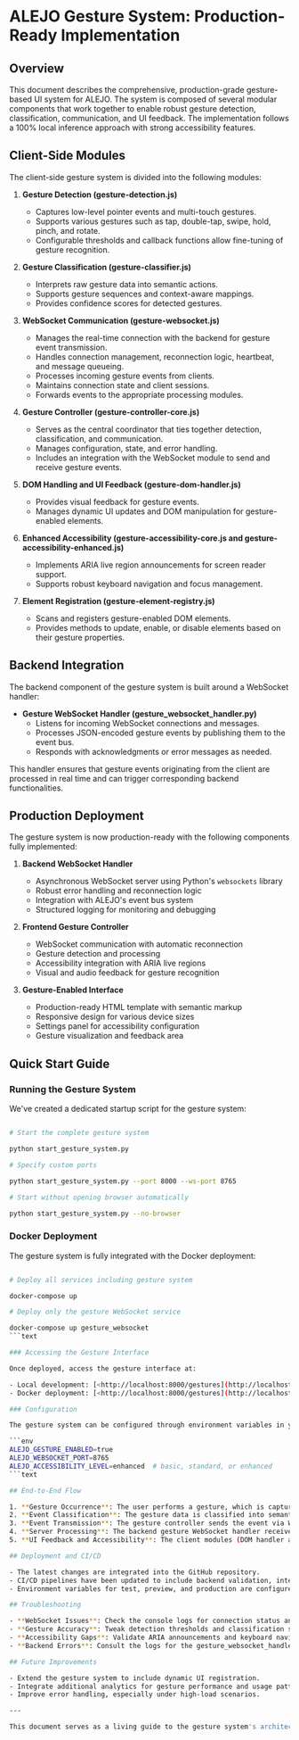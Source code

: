 # ALEJO Gesture System: Production-Ready Implementation

## Overview

This document describes the comprehensive, production-grade gesture-based UI system for ALEJO. The system is composed of several modular components that work together to enable robust gesture detection, classification, communication, and UI feedback. The implementation follows a 100% local inference approach with strong accessibility features.

## Client-Side Modules

The client-side gesture system is divided into the following modules:

1. **Gesture Detection (gesture-detection.js)**
   - Captures low-level pointer events and multi-touch gestures.
   - Supports various gestures such as tap, double-tap, swipe, hold, pinch, and rotate.
   - Configurable thresholds and callback functions allow fine-tuning of gesture recognition.

2. **Gesture Classification (gesture-classifier.js)**
   - Interprets raw gesture data into semantic actions.
   - Supports gesture sequences and context-aware mappings.
   - Provides confidence scores for detected gestures.

3. **WebSocket Communication (gesture-websocket.js)**
   - Manages the real-time connection with the backend for gesture event transmission.
   - Handles connection management, reconnection logic, heartbeat, and message queueing.
   - Processes incoming gesture events from clients.
   - Maintains connection state and client sessions.
   - Forwards events to the appropriate processing modules.

4. **Gesture Controller (gesture-controller-core.js)**
   - Serves as the central coordinator that ties together detection, classification, and communication.
   - Manages configuration, state, and error handling.
   - Includes an integration with the WebSocket module to send and receive gesture events.

5. **DOM Handling and UI Feedback (gesture-dom-handler.js)**
   - Provides visual feedback for gesture events.
   - Manages dynamic UI updates and DOM manipulation for gesture-enabled elements.

6. **Enhanced Accessibility (gesture-accessibility-core.js and gesture-accessibility-enhanced.js)**
   - Implements ARIA live region announcements for screen reader support.
   - Supports robust keyboard navigation and focus management.

7. **Element Registration (gesture-element-registry.js)**
   - Scans and registers gesture-enabled DOM elements.
   - Provides methods to update, enable, or disable elements based on their gesture properties.

## Backend Integration

The backend component of the gesture system is built around a WebSocket handler:

- **Gesture WebSocket Handler (gesture_websocket_handler.py)**
  - Listens for incoming WebSocket connections and messages.
  - Processes JSON-encoded gesture events by publishing them to the event bus.
  - Responds with acknowledgments or error messages as needed.

This handler ensures that gesture events originating from the client are processed in real time and can trigger corresponding backend functionalities.

## Production Deployment

The gesture system is now production-ready with the following components fully implemented:

1. **Backend WebSocket Handler**
   - Asynchronous WebSocket server using Python's `websockets` library
   - Robust error handling and reconnection logic
   - Integration with ALEJO's event bus system
   - Structured logging for monitoring and debugging

2. **Frontend Gesture Controller**
   - WebSocket communication with automatic reconnection
   - Gesture detection and processing
   - Accessibility integration with ARIA live regions
   - Visual and audio feedback for gesture recognition

3. **Gesture-Enabled Interface**
   - Production-ready HTML template with semantic markup
   - Responsive design for various device sizes
   - Settings panel for accessibility configuration
   - Gesture visualization and feedback area

## Quick Start Guide

### Running the Gesture System

We've created a dedicated startup script for the gesture system:

```bash

# Start the complete gesture system

python start_gesture_system.py

# Specify custom ports

python start_gesture_system.py --port 8000 --ws-port 8765

# Start without opening browser automatically

python start_gesture_system.py --no-browser
```

### Docker Deployment

The gesture system is fully integrated with the Docker deployment:

```bash

# Deploy all services including gesture system

docker-compose up

# Deploy only the gesture WebSocket service

docker-compose up gesture_websocket
```text

### Accessing the Gesture Interface

Once deployed, access the gesture interface at:

- Local development: [<http://localhost:8000/gestures](http://localhost:8000/gesture>s)
- Docker deployment: [<http://localhost:8000/gestures](http://localhost:8000/gesture>s)

### Configuration

The gesture system can be configured through environment variables in your `.env` file:

```env
ALEJO_GESTURE_ENABLED=true
ALEJO_WEBSOCKET_PORT=8765
ALEJO_ACCESSIBILITY_LEVEL=enhanced  # basic, standard, or enhanced
```text

## End-to-End Flow

1. **Gesture Occurrence**: The user performs a gesture, which is captured by the gesture-detection module.
2. **Event Classification**: The gesture data is classified into semantic actions by the classifier.
3. **Event Transmission**: The gesture controller sends the event via WebSocket connection using the gesture-websocket module.
4. **Server Processing**: The backend gesture WebSocket handler receives the event, processes it, and publishes it on the event bus.
5. **UI Feedback and Accessibility**: The client modules (DOM handler and accessibility modules) provide real-time feedback and ensure that the system remains accessible.

## Deployment and CI/CD

- The latest changes are integrated into the GitHub repository.
- CI/CD pipelines have been updated to include backend validation, integration testing, and security compliance.
- Environment variables for test, preview, and production are configured appropriately in GitHub Actions.

## Troubleshooting

- **WebSocket Issues**: Check the console logs for connection status and error messages. The gesture-controller-core module logs relevant WebSocket events.
- **Gesture Accuracy**: Tweak detection thresholds and classification settings in the respective modules.
- **Accessibility Gaps**: Validate ARIA announcements and keyboard navigations in various browsers.
- **Backend Errors**: Consult the logs for the gesture_websocket_handler to determine if messages are malformed or if connectivity is lost.

## Future Improvements

- Extend the gesture system to include dynamic UI registration.
- Integrate additional analytics for gesture performance and usage patterns.
- Improve error handling, especially under high-load scenarios.

---

This document serves as a living guide to the gesture system's architecture, ensuring that both current and future developers can understand and maintain this critical component of ALEJO.
